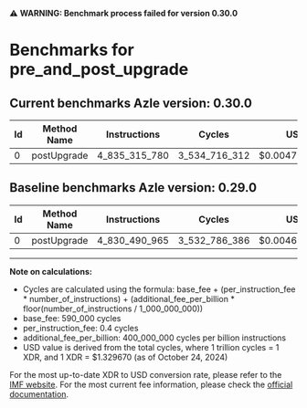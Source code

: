 ⚠️ **WARNING: Benchmark process failed for version 0.30.0**

# Benchmarks for pre_and_post_upgrade

## Current benchmarks Azle version: 0.30.0

| Id  | Method Name | Instructions  | Cycles        | USD           | USD/Million Calls | Change                              |
| --- | ----------- | ------------- | ------------- | ------------- | ----------------- | ----------------------------------- |
| 0   | postUpgrade | 4_835_315_780 | 3_534_716_312 | $0.0047000062 | $4_700.00         | <font color="red">+4_824_815</font> |

## Baseline benchmarks Azle version: 0.29.0

| Id  | Method Name | Instructions  | Cycles        | USD           | USD/Million Calls |
| --- | ----------- | ------------- | ------------- | ------------- | ----------------- |
| 0   | postUpgrade | 4_830_490_965 | 3_532_786_386 | $0.0046974401 | $4_697.44         |

---

**Note on calculations:**

- Cycles are calculated using the formula: base_fee + (per_instruction_fee \* number_of_instructions) + (additional_fee_per_billion \* floor(number_of_instructions / 1_000_000_000))
- base_fee: 590_000 cycles
- per_instruction_fee: 0.4 cycles
- additional_fee_per_billion: 400_000_000 cycles per billion instructions
- USD value is derived from the total cycles, where 1 trillion cycles = 1 XDR, and 1 XDR = $1.329670 (as of October 24, 2024)

For the most up-to-date XDR to USD conversion rate, please refer to the [IMF website](https://www.imf.org/external/np/fin/data/rms_sdrv.aspx).
For the most current fee information, please check the [official documentation](https://internetcomputer.org/docs/current/developer-docs/gas-cost#execution).
